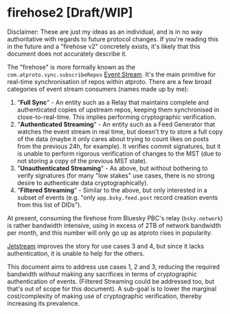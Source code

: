 # firehose2 [Draft/WIP]

Disclaimer: These are just my ideas as an individual, and is in no way authoritative with regards to future protocol changes. If you're reading this in the future and a "firehose v2" concretely exists, it's likely that this document does not accurately describe it. 

The "firehose" is more formally known as the `com.atproto.sync.subscribeRepos` [Event Stream](https://atproto.com/specs/event-stream). It's the main primitive for real-time synchronisation of repos within atproto. There are a few broad categories of event stream consumers (names made up by me):

1. "**Full Sync**" - An entity such as a Relay that maintains complete and authenticated copies of upstream repos, keeping them synchronised in close-to-real-time. This implies performing cryptographic verification.
2. "**Authenticated Streaming**" - An entity such as a Feed Generator that watches the event stream in real time, but doesn't try to store a full copy of the data (maybe it only cares about trying to count likes on posts from the previous 24h, for example). It verifies commit signatures, but it is unable to perform rigorous verification of changes to the MST (due to not storing a copy of the previous MST state).
3. "**Unauthenticated Streaming**" - As above, but without bothering to verify signatures (for many "low stakes" use cases, there is no strong desire to authenticate data cryptographically).
4. "**Filtered Streaming**" - Similar to the above, but only interested in a subset of events (e.g. "only `app.bsky.feed.post` record creation events from this list of DIDs").

At present, consuming the firehose from Bluesky PBC's relay (`bsky.network`) is rather bandwidth intensive, using in excess of 2TB of network bandwidth per month, and this number will only go up as atproto rises in popularity.

[Jetstream](https://docs.bsky.app/blog/jetstream) improves the story for use cases 3 and 4, but since it lacks authentication, it is unable to help for the others.

This document aims to address use cases 1, 2 and 3, reducing the required bandwidth *without* making any sacrifices in terms of cryptographic authentication of events. (Filtered Streaming could be addressed too, but that's out of scope for this document). A sub-goal is to lower the marginal cost/complexity of making use of cryptographic verification, thereby increasing its prevalence.

